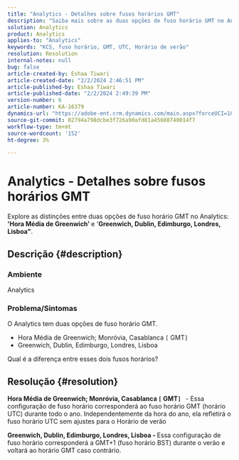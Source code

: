 ```yaml
---
title: "Analytics - Detalhes sobre fusos horários GMT"
description: "Saiba mais sobre as duas opções de fuso horário GMT no Analytics."
solution: Analytics
product: Analytics
applies-to: "Analytics"
keywords: "KCS, fuso horário, GMT, UTC, Horário de verão"
resolution: Resolution
internal-notes: null
bug: false
article-created-by: Eshaa Tiwari
article-created-date: "2/2/2024 2:46:51 PM"
article-published-by: Eshaa Tiwari
article-published-date: "2/2/2024 2:49:39 PM"
version-number: 6
article-number: KA-16379
dynamics-url: "https://adobe-ent.crm.dynamics.com/main.aspx?forceUCI=1&pagetype=entityrecord&etn=knowledgearticle&id=c9a835e5-d9c1-ee11-9079-6045bd006268"
source-git-commit: 02794a798dcbe3f726a90afd81a45688740014f7
workflow-type: tm+mt
source-wordcount: '152'
ht-degree: 3%

---
```


# Analytics - Detalhes sobre fusos horários GMT


Explore as distinções entre duas opções de fuso horário GMT no Analytics:<b> &#39;Hora Média de Greenwich&#39; </b>e &#39;<b>Greenwich, Dublin, Edimburgo, Londres, Lisboa&quot;</b>.

## Descrição {#description}


### <b>Ambiente</b>

Analytics



### <b>Problema/Sintomas</b>

O Analytics tem duas opções de fuso horário GMT.

- Hora Média de Greenwich; Monróvia, Casablanca `[` GMT`]`
- Greenwich, Dublin, Edimburgo, Londres, Lisboa


Qual é a diferença entre esses dois fusos horários?


## Resolução {#resolution}


<b>Hora Média de Greenwich; Monróvia, Casablanca `[` GMT`]`  </b> - Essa configuração de fuso horário corresponderá ao fuso horário GMT (horário UTC) durante todo o ano. Independentemente da hora do ano, ela refletirá o fuso horário UTC sem ajustes para o Horário de verão

<b>Greenwich, Dublin, Edimburgo, Londres, Lisboa - </b>Essa configuração de fuso horário corresponderá a GMT+1 (fuso horário BST) durante o verão e voltará ao horário GMT caso contrário.


